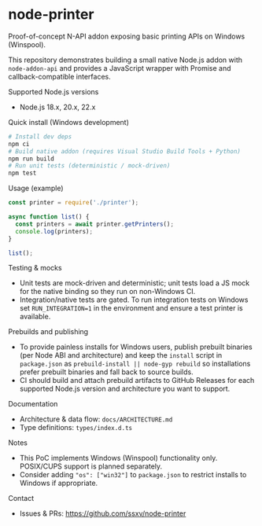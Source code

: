 # node-printer

Proof-of-concept N-API addon exposing basic printing APIs on Windows (Winspool).

This repository demonstrates building a small native Node.js addon with `node-addon-api` and provides a JavaScript wrapper with Promise and callback-compatible interfaces.

Supported Node.js versions
- Node.js 18.x, 20.x, 22.x

Quick install (Windows development)

```powershell
# Install dev deps
npm ci
# Build native addon (requires Visual Studio Build Tools + Python)
npm run build
# Run unit tests (deterministic / mock-driven)
npm test
```

Usage (example)

```javascript
const printer = require('./printer');

async function list() {
  const printers = await printer.getPrinters();
  console.log(printers);
}

list();
```

Testing & mocks
- Unit tests are mock-driven and deterministic; unit tests load a JS mock for the native binding so they run on non-Windows CI.
- Integration/native tests are gated. To run integration tests on Windows set `RUN_INTEGRATION=1` in the environment and ensure a test printer is available.

Prebuilds and publishing
- To provide painless installs for Windows users, publish prebuilt binaries (per Node ABI and architecture) and keep the `install` script in `package.json` as `prebuild-install || node-gyp rebuild` so installations prefer prebuilt binaries and fall back to source builds.
- CI should build and attach prebuild artifacts to GitHub Releases for each supported Node.js version and architecture you want to support.

Documentation
- Architecture & data flow: `docs/ARCHITECTURE.md`
- Type definitions: `types/index.d.ts`

Notes
- This PoC implements Windows (Winspool) functionality only. POSIX/CUPS support is planned separately.
- Consider adding `"os": ["win32"]` to `package.json` to restrict installs to Windows if appropriate.

Contact
- Issues & PRs: https://github.com/ssxv/node-printer
